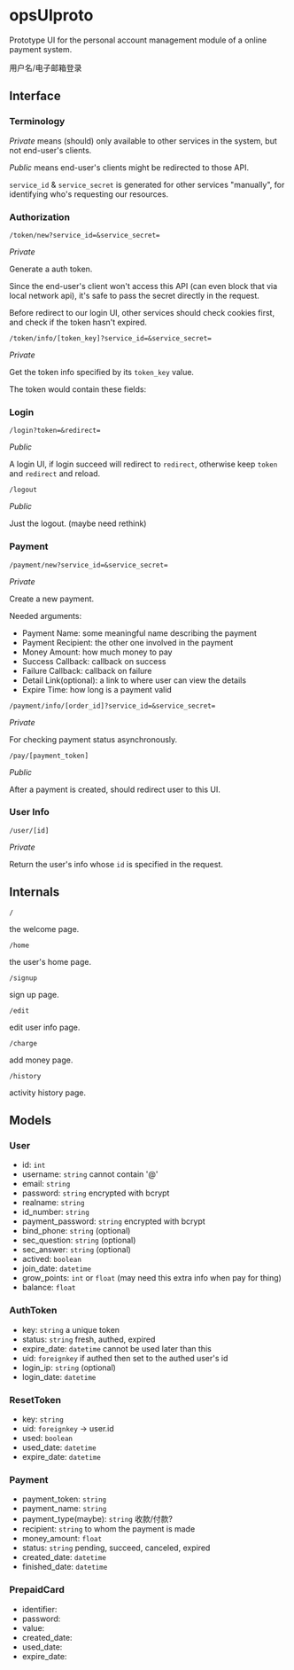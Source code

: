 opsUIproto
==========

Prototype UI for the personal account management module of a online payment system.

用户名/电子邮箱登录 

## Interface

### Terminology

*Private* means (should) only available to other services in the system, but not end-user's clients.

*Public* means end-user's clients might be redirected to those API.

`service_id` & `service_secret` is generated for other services "manually", for identifying who's requesting our resources.

### Authorization

`/token/new?service_id=&service_secret=`

*Private*

Generate a auth token.

Since the end-user's client won't access this API (can even block that via local network api), it's safe to pass the secret directly in the request.

Before redirect to our login UI, other services should check cookies first, and check if the token hasn't expired.

`/token/info/[token_key]?service_id=&service_secret=`

*Private*

Get the token info specified by its `token_key` value.

The token would contain these fields:

### Login

`/login?token=&redirect=`

*Public*

A login UI, if login succeed will redirect to `redirect`, otherwise keep `token` and `redirect` and reload.

`/logout`

*Public*

Just the logout. (maybe need rethink)

### Payment

`/payment/new?service_id=&service_secret=`

*Private*

Create a new payment.

Needed arguments:

- Payment Name: some meaningful name describing the payment
- Payment Recipient: the other one involved in the payment
- Money Amount: how much money to pay
- Success Callback: callback on success
- Failure Callback: callback on failure
- Detail Link(optional): a link to where user can view the details
- Expire Time: how long is a payment valid

`/payment/info/[order_id]?service_id=&service_secret=`

*Private*

For checking payment status asynchronously.

`/pay/[payment_token]`

*Public*

After a payment is created, should redirect user to this UI.

### User Info

`/user/[id]`

*Private*

Return the user's info whose `id` is specified in the request.

## Internals

`/`

the welcome page.

`/home`

the user's home page.

`/signup`

sign up page.

`/edit`

edit user info page.

`/charge`

add money page.

`/history`

activity history page.

## Models

### User

- id: `int`
- username: `string` cannot contain '@'
- email: `string`
- password: `string` encrypted with bcrypt
- realname: `string`
- id_number: `string`
- payment_password: `string` encrypted with bcrypt
- bind_phone: `string` (optional)
- sec_question: `string` (optional)
- sec_answer: `string` (optional)
- actived: `boolean`
- join_date: `datetime`
- grow_points: `int` or `float` (may need this extra info when pay for thing)
- balance: `float`

### AuthToken

- key: `string` a unique token
- status: `string` fresh, authed, expired
- expire_date: `datetime` cannot be used later than this
- uid: `foreignkey` if authed then set to the authed user's id
- login_ip: `string` (optional)
- login_date: `datetime`

### ResetToken

- key: `string`
- uid: `foreignkey` -> user.id
- used: `boolean`
- used_date: `datetime`
- expire_date: `datetime`

### Payment

- payment_token: `string`
- payment_name: `string`
- payment_type(maybe): `string` 收款/付款?
- recipient: `string` to whom the payment is made
- money_amount: `float`
- status: `string` pending, succeed, canceled, expired
- created_date: `datetime`
- finished_date: `datetime`

### PrepaidCard

- identifier:
- password:
- value:
- created_date:
- used_date:
- expire_date:
